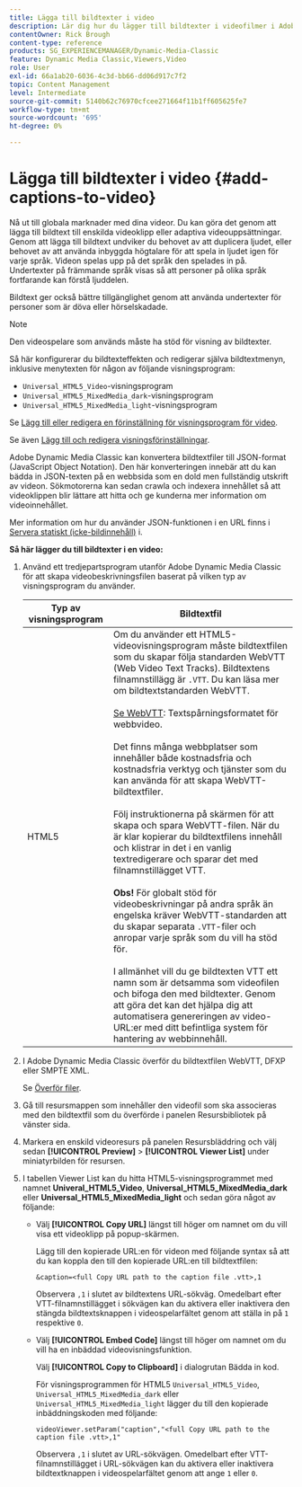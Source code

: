 ```yaml
---
title: Lägga till bildtexter i video
description: Lär dig hur du lägger till bildtexter i videofilmer i Adobe Dynamic Media Classic.
contentOwner: Rick Brough
content-type: reference
products: SG_EXPERIENCEMANAGER/Dynamic-Media-Classic
feature: Dynamic Media Classic,Viewers,Video
role: User
exl-id: 66a1ab20-6036-4c3d-bb66-dd06d917c7f2
topic: Content Management
level: Intermediate
source-git-commit: 5140b62c76970cfcee271664f11b1ff605625fe7
workflow-type: tm+mt
source-wordcount: '695'
ht-degree: 0%

---
```


# Lägga till bildtexter i video {#add-captions-to-video}

Nå ut till globala marknader med dina videor. Du kan göra det genom att lägga till bildtext till enskilda videoklipp eller adaptiva videouppsättningar. Genom att lägga till bildtext undviker du behovet av att duplicera ljudet, eller behovet av att använda inbyggda högtalare för att spela in ljudet igen för varje språk. Videon spelas upp på det språk den spelades in på. Undertexter på främmande språk visas så att personer på olika språk fortfarande kan förstå ljuddelen.

Bildtext ger också bättre tillgänglighet genom att använda undertexter för personer som är döva eller hörselskadade.

>[!NOTE]
>
>Den videospelare som används måste ha stöd för visning av bildtexter.

Så här konfigurerar du bildtexteffekten och redigerar själva bildtextmenyn, inklusive menytexten för någon av följande visningsprogram:

* `Universal_HTML5_Video`-visningsprogram
* `Universal_HTML5_MixedMedia_dark`-visningsprogram
* `Universal_HTML5_MixedMedia_light`-visningsprogram

Se [Lägg till eller redigera en förinställning för visningsprogram för video](previewing-videos-video-viewer.md#adding_or_editing_a_video_viewer_preset).

Se även [Lägg till och redigera visningsförinställningar](application-setup.md#adding_and_editing_viewer_presets).

Adobe Dynamic Media Classic kan konvertera bildtextfiler till JSON-format (JavaScript Object Notation). Den här konverteringen innebär att du kan bädda in JSON-texten på en webbsida som en dold men fullständig utskrift av videon. Sökmotorerna kan sedan crawla och indexera innehållet så att videoklippen blir lättare att hitta och ge kunderna mer information om videoinnehållet.

Mer information om hur du använder JSON-funktionen i en URL finns i [Servera statiskt (icke-bildinnehåll)](https://experienceleague.adobe.com/en/docs/dynamic-media-developer-resources/image-serving-api/image-serving-api/c-serving-static-nonimage-contents#image-serving-api) i.

**Så här lägger du till bildtexter i en video:**

1. Använd ett tredjepartsprogram utanför Adobe Dynamic Media Classic för att skapa videobeskrivningsfilen baserat på vilken typ av visningsprogram du använder.

   | Typ av visningsprogram | Bildtextfil |
   |--- |--- |
   | HTML5 | Om du använder ett HTML5-videovisningsprogram måste bildtextfilen som du skapar följa standarden WebVTT (Web Video Text Tracks). Bildtextens filnamnstillägg är `.VTT`. Du kan läsa mer om bildtextstandarden WebVTT.<br><br>[Se WebVTT](https://w3c.github.io/webvtt/): Textspårningsformatet för webbvideo. <br><br>Det finns många webbplatser som innehåller både kostnadsfria och kostnadsfria verktyg och tjänster som du kan använda för att skapa WebVTT-bildtextfiler. <br><br>Följ instruktionerna på skärmen för att skapa och spara WebVTT-filen. När du är klar kopierar du bildtextfilens innehåll och klistrar in det i en vanlig textredigerare och sparar det med filnamnstillägget VTT. <br><br><b>Obs!</b> För globalt stöd för videobeskrivningar på andra språk än engelska kräver WebVTT-standarden att du skapar separata `.VTT`-filer och anropar varje språk som du vill ha stöd för. <br><br>I allmänhet vill du ge bildtexten VTT ett namn som är detsamma som videofilen och bifoga den med bildtexter. Genom att göra det kan det hjälpa dig att automatisera genereringen av video-URL:er med ditt befintliga system för hantering av webbinnehåll. |

1. I Adobe Dynamic Media Classic överför du bildtextfilen WebVTT, DFXP eller SMPTE XML.

   Se [Överför filer](uploading-files.md#uploading_files).

1. Gå till resursmappen som innehåller den videofil som ska associeras med den bildtextfil som du överförde i panelen Resursbibliotek på vänster sida.
1. Markera en enskild videoresurs på panelen Resursbläddring och välj sedan **[!UICONTROL Preview]** > **[!UICONTROL Viewer List]** under miniatyrbilden för resursen.
1. I tabellen Viewer List kan du hitta HTML5-visningsprogrammet med namnet **Univeral_HTML5_Video**, **Universal_HTML5_MixedMedia_dark** eller **Universal_HTML5_MixedMedia_light** och sedan göra något av följande:

   * Välj **[!UICONTROL Copy URL]** längst till höger om namnet om du vill visa ett videoklipp på popup-skärmen.

     Lägg till den kopierade URL:en för videon med följande syntax så att du kan koppla den till den kopierade URL:en till bildtextfilen:

     `&caption=<full Copy URL path to the caption file .vtt>,1`

     Observera `,1` i slutet av bildtextens URL-sökväg. Omedelbart efter VTT-filnamnstillägget i sökvägen kan du aktivera eller inaktivera den stängda bildtextsknappen i videospelarfältet genom att ställa in på `1` respektive `0`.

   * Välj **[!UICONTROL Embed Code]** längst till höger om namnet om du vill ha en inbäddad videovisningsfunktion.

     Välj **[!UICONTROL Copy to Clipboard]** i dialogrutan Bädda in kod.

     För visningsprogrammen för HTML5 `Universal_HTML5_Video`, `Universal_HTML5_MixedMedia_dark` eller `Universal_HTML5_MixedMedia_light` lägger du till den kopierade inbäddningskoden med följande:

     `videoViewer.setParam("caption","<full Copy URL path to the caption file .vtt>,1"`

     Observera `,1` i slutet av URL-sökvägen. Omedelbart efter VTT-filnamnstillägget i URL-sökvägen kan du aktivera eller inaktivera bildtextknappen i videospelarfältet genom att ange `1` eller `0`.
